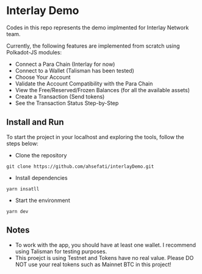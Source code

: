 # Interlay Demo

Codes in this repo represents the demo implmented for Interlay Network team.

Currently, the following features are implemented from scratch using Polkadot-JS modules:

- Connect a Para Chain (Interlay for now)
- Connect to a Wallet (Talisman has been tested)
- Choose Your Account
- Validate the Account Compatibility with the Para Chain
- View the Free/Reserved/Frozen Balances (for all the available assets)
- Create a Transaction (Send tokens)
- See the Transaction Status Step-by-Step

## Install and Run

To start the project in your localhost and exploring the tools, follow the steps below:

- Clone the repository

```git clone https://github.com/ahsefati/interlayDemo.git```

- Install dependencies

```yarn insatll```

- Start the environment

```yarn dev```

## Notes
- To work with the app, you should have at least one wallet. I recommend using Talisman for testing purposes.
- This proejct is using Testnet and Tokens have no real value. Please DO NOT use your real tokens such as Mainnet BTC in this project!
